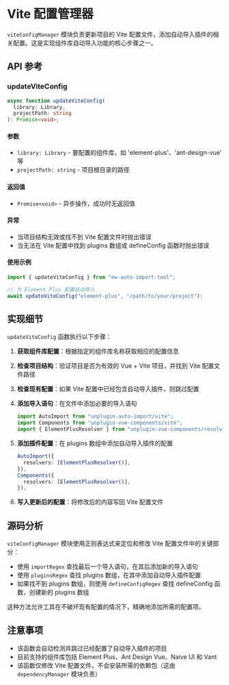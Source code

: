 # Vite 配置管理器

`viteConfigManager` 模块负责更新项目的 Vite 配置文件，添加自动导入插件的相关配置。这是实现组件库自动导入功能的核心步骤之一。

## API 参考

### updateViteConfig

```typescript
async function updateViteConfig(
  library: Library,
  projectPath: string
): Promise<void>;
```

#### 参数

- `library: Library` - 要配置的组件库，如 'element-plus'、'ant-design-vue' 等
- `projectPath: string` - 项目根目录的路径

#### 返回值

- `Promise<void>` - 异步操作，成功时无返回值

#### 异常

- 当项目结构无效或找不到 Vite 配置文件时抛出错误
- 当无法在 Vite 配置中找到 plugins 数组或 defineConfig 函数时抛出错误

#### 使用示例

```typescript
import { updateViteConfig } from "ew-auto-import-tool";

// 为 Element Plus 配置自动导入
await updateViteConfig("element-plus", "/path/to/your/project");
```

## 实现细节

`updateViteConfig` 函数执行以下步骤：

1. **获取组件库配置**：根据指定的组件库名称获取相应的配置信息

2. **检查项目结构**：验证项目是否为有效的 Vue + Vite 项目，并找到 Vite 配置文件路径

3. **检查现有配置**：如果 Vite 配置中已经包含自动导入插件，则跳过配置

4. **添加导入语句**：在文件中添加必要的导入语句

   ```typescript
   import AutoImport from "unplugin-auto-import/vite";
   import Components from "unplugin-vue-components/vite";
   import { ElementPlusResolver } from "unplugin-vue-components/resolvers";
   ```

5. **添加插件配置**：在 plugins 数组中添加自动导入插件的配置

   ```typescript
   AutoImport({
     resolvers: [ElementPlusResolver()],
   }),
   Components({
     resolvers: [ElementPlusResolver()],
   }),
   ```

6. **写入更新后的配置**：将修改后的内容写回 Vite 配置文件

## 源码分析

`viteConfigManager` 模块使用正则表达式来定位和修改 Vite 配置文件中的关键部分：

- 使用 `importRegex` 查找最后一个导入语句，在其后添加新的导入语句
- 使用 `pluginsRegex` 查找 plugins 数组，在其中添加自动导入插件配置
- 如果找不到 plugins 数组，则使用 `defineConfigRegex` 查找 defineConfig 函数，创建新的 plugins 数组

这种方法允许工具在不破坏现有配置的情况下，精确地添加所需的配置项。

## 注意事项

- 该函数会自动检测并跳过已经配置了自动导入插件的项目
- 目前支持的组件库包括 Element Plus、Ant Design Vue、Naive UI 和 Vant
- 该函数仅修改 Vite 配置文件，不会安装所需的依赖包（这由 `dependencyManager` 模块负责）
